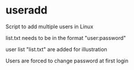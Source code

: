 # useradd
Script to add multiple users in Linux

list.txt needs to be in the format "user:password"

user list "list.txt" are added for illustration

Users are forced to change password at first login
